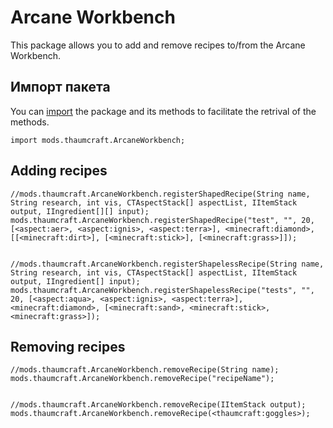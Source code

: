 # Arcane Workbench

This package allows you to add and remove recipes to/from the Arcane Workbench.

## Импорт пакета

You can [import](/AdvancedFunctions/Import/) the package and its methods to facilitate the retrival of the methods.

```zenscript
import mods.thaumcraft.ArcaneWorkbench;
```

## Adding recipes

```zenscript
//mods.thaumcraft.ArcaneWorkbench.registerShapedRecipe(String name, String research, int vis, CTAspectStack[] aspectList, IItemStack output, IIngredient[][] input);
mods.thaumcraft.ArcaneWorkbench.registerShapedRecipe("test", "", 20, [<aspect:aer>, <aspect:ignis>, <aspect:terra>], <minecraft:diamond>, [[<minecraft:dirt>], [<minecraft:stick>], [<minecraft:grass>]]);


//mods.thaumcraft.ArcaneWorkbench.registerShapelessRecipe(String name, String research, int vis, CTAspectStack[] aspectList, IItemStack output, IIngredient[] input);
mods.thaumcraft.ArcaneWorkbench.registerShapelessRecipe("tests", "", 20, [<aspect:aqua>, <aspect:ignis>, <aspect:terra>], <minecraft:diamond>, [<minecraft:sand>, <minecraft:stick>, <minecraft:grass>]);
```

## Removing recipes

```zenscript
//mods.thaumcraft.ArcaneWorkbench.removeRecipe(String name);
mods.thaumcraft.ArcaneWorkbench.removeRecipe("recipeName");


//mods.thaumcraft.ArcaneWorkbench.removeRecipe(IItemStack output);
mods.thaumcraft.ArcaneWorkbench.removeRecipe(<thaumcraft:goggles>);
```